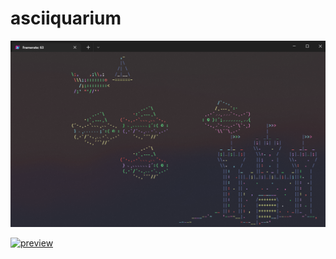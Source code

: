 # asciiquarium

![screenshot](screenshot.png)

[![preview](https://img.youtube.com/vi/ZClYYyYwLjc/0.jpg)](https://www.youtube.com/watch?v=ZClYYyYwLjc)
